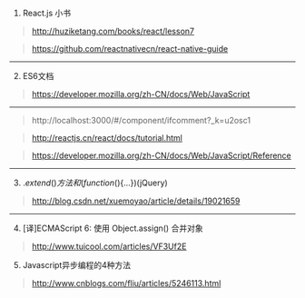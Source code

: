 ###
1. React.js 小书
> http://huziketang.com/books/react/lesson7

> https://github.com/reactnativecn/react-native-guide

***

2. ES6文档
> https://developer.mozilla.org/zh-CN/docs/Web/JavaScript

***

> http://localhost:3000/#/component/ifcomment?_k=u2osc1

> http://reactjs.cn/react/docs/tutorial.html

> https://developer.mozilla.org/zh-CN/docs/Web/JavaScript/Reference

***

3. $.extend()方法和(function($){...})(jQuery)
> http://blog.csdn.net/xuemoyao/article/details/19021659

***

4. [译]ECMAScript 6: 使用 Object.assign() 合并对象
> http://www.tuicool.com/articles/VF3Uf2E 

5. Javascript异步编程的4种方法
> http://www.cnblogs.com/fliu/articles/5246113.html
